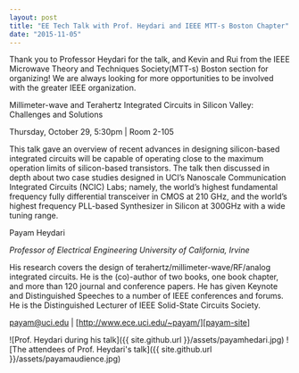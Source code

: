 ```yaml
---
layout: post
title: "EE Tech Talk with Prof. Heydari and IEEE MTT-s Boston Chapter"
date: "2015-11-05"
---
```

Thank you to Professor Heydari for the talk, and Kevin and Rui from the IEEE Microwave Theory and Techniques Society(MTT-s) Boston section for organizing! We are always looking for more opportunities to be involved with the greater IEEE organization.

Millimeter-wave and Terahertz Integrated Circuits in Silicon Valley: Challenges and Solutions

Thursday, October 29, 5:30pm &#124; Room 2-105

This talk gave an overview of recent advances in designing silicon-based integrated circuits will be capable of operating close to the maximum operation limits of silicon-based transistors. The talk then discussed in depth about two case studies designed in UCI’s Nanoscale Communication Integrated Circuits (NCIC) Labs; namely, the world’s highest fundamental frequency fully differential transceiver in CMOS at 210 GHz, and the world’s highest frequency PLL-based Synthesizer in Silicon at 300GHz with a wide tuning range.  

Payam Heydari

*Professor of Electrical Engineering
University of California, Irvine*

His research covers the design of terahertz/millimeter-wave/RF/analog integrated circuits. He is the (co)-author of two books, one book chapter, and more than 120 journal and conference papers. He has given Keynote and Distinguished Speeches to a number of IEEE conferences and forums. He is the Distinguished Lecturer of IEEE Solid-State Circuits Society.

[payam@uci.edu][payam-email] &#124; [http://www.ece.uci.edu/~payam/][payam-site]

![Prof. Heydari during his talk]({{ site.github.url }}/assets/payamhedari.jpg)
![The attendees of Prof. Heydari's talk]({{ site.github.url }}/assets/payamaudience.jpg)

[payam-email]: mailto:payam@uci.edu
[payam-site]: http://www.ece.uci.edu/~payam/